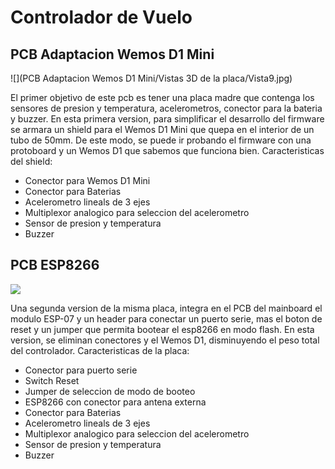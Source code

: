 # Controlador de Vuelo

## PCB Adaptacion Wemos D1 Mini
 
 ![](PCB Adaptacion Wemos D1 Mini/Vistas 3D de la placa/Vista9.jpg)
 
 El primer objetivo de este pcb es tener una placa madre que contenga los sensores de presion y temperatura, acelerometros, conector para la bateria y buzzer.
 En esta primera version, para simplificar el desarrollo del firmware se armara un shield para el Wemos D1 Mini que quepa en el interior de un tubo de 50mm. De este modo, se puede ir probando el firmware con una protoboard y un Wemos D1 que sabemos que funciona bien.
 Caracteristicas del shield:
-  	 Conector para Wemos D1 Mini
-  	 Conector para Baterias
-  	 Acelerometro lineals de 3 ejes
-  	 Multiplexor analogico para seleccion del acelerometro
-  	 Sensor de presion y temperatura
-  	 Buzzer
 
## PCB ESP8266

 ![](https://circuits4you.com/wp-content/uploads/2016/12/ESP8266-Programming-Circuit.png)

 Una segunda version de la misma placa, integra en el PCB del mainboard el modulo ESP-07 y un header para conectar un puerto serie, mas el boton de reset y un jumper que permita bootear el esp8266 en modo flash.
 En esta version, se eliminan conectores y el Wemos D1, disminuyendo el peso total del controlador.
 Caracteristicas de la placa:
-  	 Conector para puerto serie
-  	 Switch Reset
-  	 Jumper de seleccion de modo de booteo
-  	 ESP8266 con conector para antena externa
-  	 Conector para Baterias
-  	 Acelerometro lineals de 3 ejes
-  	 Multiplexor analogico para seleccion del acelerometro
-  	 Sensor de presion y temperatura
-  	 Buzzer
 
